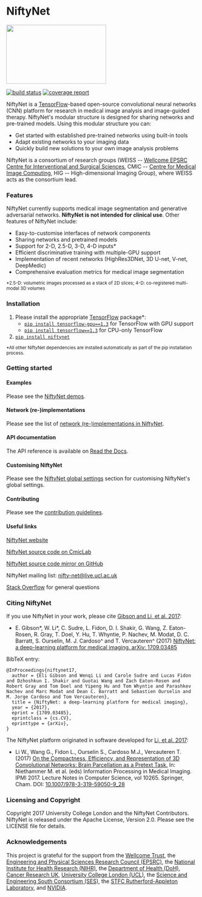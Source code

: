 # NiftyNet

<img src="https://cmiclab.cs.ucl.ac.uk/CMIC/NiftyNet/raw/master/niftynet-logo.png" width="263" height="155">

[![build status](https://cmiclab.cs.ucl.ac.uk/CMIC/NiftyNet/badges/dev/build.svg)](https://cmiclab.cs.ucl.ac.uk/CMIC/NiftyNet/commits/dev)
[![coverage report](https://cmiclab.cs.ucl.ac.uk/CMIC/NiftyNet/badges/dev/coverage.svg)](https://cmiclab.cs.ucl.ac.uk/CMIC/NiftyNet/commits/dev)

NiftyNet is a [TensorFlow][tf]-based open-source convolutional neural networks (CNN) platform for research in medical image analysis and image-guided therapy.
NiftyNet's modular structure is designed for sharing networks and pre-trained models.
Using this modular structure you can:

* Get started with established pre-trained networks using built-in tools
* Adapt existing networks to your imaging data
* Quickly build new solutions to your own image analysis problems

NiftyNet is a consortium of research groups (WEISS -- [Wellcome EPSRC Centre for Interventional and Surgical Sciences][weiss], CMIC -- [Centre for Medical Image Computing][cmic], HIG -- High-dimensional Imaging Group), where WEISS acts as the consortium lead.


### Features

NiftyNet currently supports medical image segmentation and generative adversarial networks.
**NiftyNet is not intended for clinical use**.
Other features of NiftyNet include:

* Easy-to-customise interfaces of network components
* Sharing networks and pretrained models
* Support for 2-D, 2.5-D, 3-D, 4-D inputs*
* Efficient discriminative training with multiple-GPU support
* Implementation of recent networks (HighRes3DNet, 3D U-net, V-net, DeepMedic)
* Comprehensive evaluation metrics for medical image segmentation

 <sup>*2.5-D: volumetric images processed as a stack of 2D slices;
4-D: co-registered multi-modal 3D volumes</sup>


### Installation

1. Please install the appropriate [TensorFlow][tf] package*:
   * [`pip install tensorflow-gpu==1.3`][tf-pypi-gpu] for TensorFlow with GPU support
   * [`pip install tensorflow==1.3`][tf-pypi] for CPU-only TensorFlow
1. [`pip install niftynet`](https://pypi.org/project/NiftyNet/)

 <sup>*All other NiftyNet dependencies are installed automatically as part of the pip installation process.</sup>

[tf-pypi-gpu]: https://pypi.org/project/tensorflow-gpu/
[tf-pypi]: https://pypi.org/project/tensorflow/


### Getting started

#### Examples

Please see the [NiftyNet demos][demos].

[demos]: ./demos

#### Network (re-)implementations

Please see the list of [network (re-)implementations in NiftyNet][network-impl].

[network-impl]: ./niftynet/network

#### API documentation

The API reference is available on [Read the Docs][rtd-niftynet].

[rtd-niftynet]: http://niftynet.rtfd.io/

#### Customising NiftyNet

Please see the [NiftyNet global settings][global-settings] section for customising NiftyNet's global settings.

[global-settings]: ./config/README.md#global-niftynet-settings

#### Contributing

Please see the [contribution guidelines](./CONTRIBUTING.md).

#### Useful links

[NiftyNet website][niftynet-io]

[NiftyNet source code on CmicLab][niftynet-cmiclab]

[NiftyNet source code mirror on GitHub][niftynet-github]

NiftyNet mailing list: [nifty-net@live.ucl.ac.uk][ml-niftynet]

[Stack Overflow](https://stackoverflow.com/questions/tagged/niftynet) for general questions

[niftynet-io]: http://niftynet.io/
[niftynet-cmiclab]: https://cmiclab.cs.ucl.ac.uk/CMIC/NiftyNet
[niftynet-github]: https://github.com/NifTK/NiftyNet
[ml-niftynet]: mailto:nifty-net@live.ucl.ac.uk


### Citing NiftyNet

If you use NiftyNet in your work, please cite [Gibson and Li, et al. 2017][preprint]:

* E. Gibson\*, W. Li\*, C. Sudre, L. Fidon, D. I. Shakir, G. Wang, Z. Eaton-Rosen, R. Gray, T. Doel, Y. Hu, T. Whyntie, P. Nachev, M. Modat, D. C. Barratt, S. Ourselin, M. J. Cardoso\^ and T. Vercauteren\^ (2017)
[NiftyNet: a deep-learning platform for medical imaging. arXiv: 1709.03485][preprint]


BibTeX entry:

```
@InProceedings{niftynet17,
  author = {Eli Gibson and Wenqi Li and Carole Sudre and Lucas Fidon and Dzhoshkun I. Shakir and Guotai Wang and Zach Eaton-Rosen and Robert Gray and Tom Doel and Yipeng Hu and Tom Whyntie and Parashkev Nachev and Marc Modat and Dean C. Barratt and Sebastien Ourselin and M. Jorge Cardoso and Tom Vercauteren},
  title = {NiftyNet: a deep-learning platform for medical imaging},
  year = {2017},
  eprint = {1709.03485},
  eprintclass = {cs.CV},
  eprinttype = {arXiv},
}
```
The NiftyNet platform originated in software developed for [Li, et al. 2017][ipmi2017]:

* Li W., Wang G., Fidon L., Ourselin S., Cardoso M.J., Vercauteren T. (2017)
[On the Compactness, Efficiency, and Representation of 3D Convolutional Networks: Brain Parcellation as a Pretext Task.][ipmi2017]
In: Niethammer M. et al. (eds) Information Processing in Medical Imaging. IPMI 2017.
Lecture Notes in Computer Science, vol 10265. Springer, Cham.
DOI: [10.1007/978-3-319-59050-9_28][ipmi2017]


[ipmi2017]: http://doi.org/10.1007/978-3-319-59050-9_28
[preprint]: http://arxiv.org/abs/1709.03485


### Licensing and Copyright

Copyright 2017 University College London and the NiftyNet Contributors.
NiftyNet is released under the Apache License, Version 2.0. Please see the LICENSE file for details.

### Acknowledgements

This project is grateful for the support from the [Wellcome Trust][wt], the [Engineering and Physical Sciences Research Council (EPSRC)][epsrc], the [National Institute for Health Research (NIHR)][nihr], the [Department of Health (DoH)][doh], [Cancer Research UK][cruk], [University College London (UCL)][ucl], the [Science and Engineering South Consortium (SES)][ses], the [STFC Rutherford-Appleton Laboratory][ral], and [NVIDIA][nvidia].

[cmic]: http://cmic.cs.ucl.ac.uk
[ucl]: http://www.ucl.ac.uk
[cruk]: https://www.cancerresearchuk.org
[tf]: https://www.tensorflow.org/
[weiss]: http://www.ucl.ac.uk/weiss
[wt]: https://wellcome.ac.uk/
[epsrc]: https://www.epsrc.ac.uk/
[nihr]: https://www.nihr.ac.uk/
[doh]: https://www.gov.uk/government/organisations/department-of-health
[ses]: https://www.ses.ac.uk/
[ral]: http://www.stfc.ac.uk/about-us/where-we-work/rutherford-appleton-laboratory/
[nvidia]: http://www.nvidia.com

